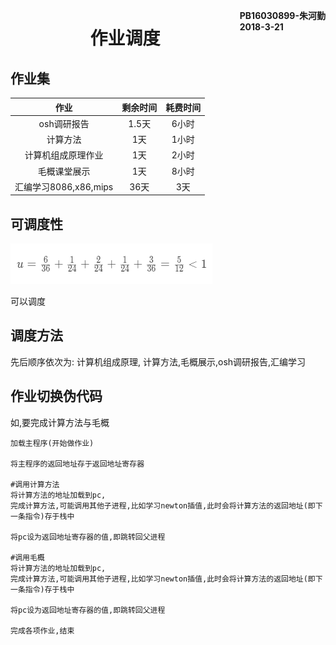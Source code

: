 **<span style="float:right">PB16030899-朱河勤 <br>2018-3-21<span>**
# <center>作业调度

## 作业集
作业|剩余时间|耗费时间
:-:|:-:|:-:
osh调研报告|1.5天|6小时
计算方法|1天|1小时
计算机组成原理作业|1天|2小时
毛概课堂展示|1天|8小时
汇编学习8086,x86,mips|36天|3天
## 可调度性
![](src/schedulable.png)

可以调度

## 调度方法
先后顺序依次为: 计算机组成原理, 计算方法,毛概展示,osh调研报告,汇编学习


## 作业切换伪代码
如,要完成计算方法与毛概
```
加载主程序(开始做作业)

将主程序的返回地址存于返回地址寄存器

#调用计算方法
将计算方法的地址加载到pc,
完成计算方法,可能调用其他子进程,比如学习newton插值,此时会将计算方法的返回地址(即下一条指令)存于栈中

将pc设为返回地址寄存器的值,即跳转回父进程

#调用毛概
将计算方法的地址加载到pc,
完成计算方法,可能调用其他子进程,比如学习newton插值,此时会将计算方法的返回地址(即下一条指令)存于栈中

将pc设为返回地址寄存器的值,即跳转回父进程

完成各项作业,结束

```
